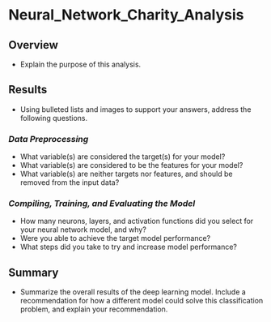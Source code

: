 # Neural_Network_Charity_Analysis
## Overview
- Explain the purpose of this analysis.


## Results
- Using bulleted lists and images to support your answers, address the following questions.

### <em>Data Preprocessing</em>
- What variable(s) are considered the target(s) for your model?
- What variable(s) are considered to be the features for your model?
- What variable(s) are neither targets nor features, and should be removed from the input data?

### <em>Compiling, Training, and Evaluating the Model</em>
- How many neurons, layers, and activation functions did you select for your neural network model, and why?
- Were you able to achieve the target model performance?
- What steps did you take to try and increase model performance?


## Summary
- Summarize the overall results of the deep learning model. Include a recommendation for how a different model could solve this classification problem, and explain your recommendation.

